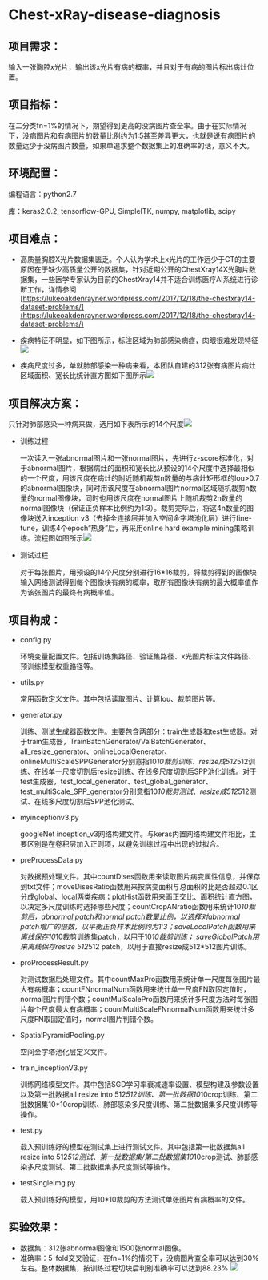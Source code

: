 # Chest-xRay-disease-diagnosis
## 项目需求：
输入一张胸腔x光片，输出该x光片有病的概率，并且对于有病的图片标出病灶位置。
## 项目指标：
在二分类fn=1%的情况下，期望得到更高的没病图片查全率。由于在实际情况下，没病图片和有病图片的数量比例约为1:5甚至差异更大，也就是说有病图片的数量远少于没病图片数量，如果单追求整个数据集上的准确率的话，意义不大。
## 环境配置：
编程语言：python2.7

库：keras2.0.2, tensorflow-GPU, SimpleITK, numpy, matplotlib, scipy

## 项目难点：
- 高质量胸腔X光片数据集匮乏。个人认为学术上x光片的工作远少于CT的主要原因在于缺少高质量公开的数据集，针对近期公开的ChestXray14X光胸片数据集，一些医学专家认为目前的ChestXray14并不适合训练医疗AI系统进行诊断工作，详情参阅[https://lukeoakdenrayner.wordpress.com/2017/12/18/the-chestxray14-dataset-problems/](https://lukeoakdenrayner.wordpress.com/2017/12/18/the-chestxray14-dataset-problems/)

- 疾病特征不明显，如下图所示，标注区域为肺部感染病症，肉眼很难发现特征![](https://i.imgur.com/0PAGMMf.png)

- 疾病尺度过多，单就肺部感染一种病来看，本团队自建的312张有病图片病灶区域面积、宽长比统计直方图如下图所示![](https://i.imgur.com/TrynJLU.png)

## 项目解决方案：
只针对肺部感染一种病来做，选用如下表所示的14个尺度![](https://i.imgur.com/SixhCwI.png)

- 训练过程

	一次读入一张abnormal图片和一张normal图片，先进行z-score标准化，对于abnormal图片，根据病灶的面积和宽长比从预设的14个尺度中选择最相似的一个尺度，用该尺度在病灶的附近随机裁剪n数量的与病灶矩形框的Iou>0.7的abnormal图像块，同时用该尺度在abnormal图片normal区域随机裁剪n数量的normal图像块，同时也用该尺度在normal图片上随机裁剪2n数量的normal图像块（保证正负样本比例约为1:3）。裁剪完毕后，将这4n数量的图像块送入inception v3（去掉全连接层并加入空间金字塔池化层）进行fine-tune，训练4个epoch“热身”后，再采用online hard example mining策略训练。流程图如图所示![](https://i.imgur.com/0VU4ink.png)

- 测试过程

	对于每张图片，用预设的14个尺度分别进行16*16裁剪，将裁剪得到的图像块输入网络测试得到每个图像块有病的概率，取所有图像块有病的最大概率值作为该张图片的最终有病概率值。


## 项目构成：
- config.py 

	环境变量配置文件。包括训练集路径、验证集路径、x光图片标注文件路径、预训练模型权重路径等。

- utils.py 
	
	常用函数定义文件。其中包括读取图片、计算Iou、裁剪图片等。

- generator.py

	训练、测试生成器函数文件。主要包含两部分：train生成器和test生成器。对于train生成器，TrainBatchGenerator/ValBatchGenerator、all_resize_generator、onlineLocalGenerator、onlineMultiScaleSPPGenerator分别意指10*10裁剪训练、resize成512*512训练、在线单一尺度切割后resize训练、在线多尺度切割后SPP池化训练。对于test生成器，test_local_generator、test_global_generator、test_multiScale_SPP_generator分别意指10*10裁剪测试、resize成512*512测试、在线多尺度切割后SPP池化测试。

- myinceptionv3.py

	googleNet inception_v3网络构建文件。与keras内置网络构建文件相比，主要区别是在卷积层加入正则项，以避免训练过程中出现的过拟合。

- preProcessData.py

	对数据预处理文件。其中countDises函数用来读取图片病变属性信息，并保存到txt文件；moveDisesRatio函数用来按病变面积与总面积的比是否超过0.1区分成global、local两类疾病；plotHist函数用来画正交比、面积统计直方图，以决定多尺度训练时选择哪些尺度；countCropANratio函数用来统计10*10裁剪后，abnormal patch和normal patch数量比例，以选择对abnormal patch增广的倍数，以平衡正负样本比例约为1:3；saveLocalPatch函数用来离线保存10*10裁剪训练集patch，以用于10*10裁剪训练； saveGlobalPatch用来离线保存resize 512*512 patch，以用于直接resize成512*512图片训练。

- proProcessResult.py

	对测试数据后处理文件。其中countMaxPro函数用来统计单一尺度每张图片最大有病概率；countFNnormalNum函数用来统计单一尺度FN取固定值时，normal图片判错个数；countMulScalePro函数用来统计多尺度方法时每张图片每个尺度最大有病概率；countMultiScaleFNnormalNum函数用来统计多尺度FN取固定值时，normal图片判错个数。

- SpatialPyramidPooling.py

	空间金字塔池化层定义文件。

- train_inceptionV3.py

	训练网络模型文件。其中包括SGD学习率衰减速率设置、模型构建及参数设置以及第一批数据all resize into 512*512训练、第一批数据10*10crop训练、第二批数据集10*10crop训练、肺部感染多尺度训练、第二批数据集多尺度训练等操作。

- test.py

	载入预训练好的模型在测试集上进行测试文件。其中包括第一批数据集all resize into 512*512测试、第一批数据集/第二批数据集10*10crop测试、肺部感染多尺度测试、第二批数据集多尺度测试等操作。

- testSingleImg.py

	载入预训练好的模型，用10*10裁剪的方法测试单张图片有病概率的文件。


## 实验效果：
- 数据集：312张abnormal图像和1500张normal图像。
- 准确率：5-fold交叉验证，在fn=1%的情况下，没病图片查全率可以达到30%左右。整体数据集，按训练过程切块后判别准确率可以达到88.23%
![](https://i.imgur.com/9SmG0mM.png)



